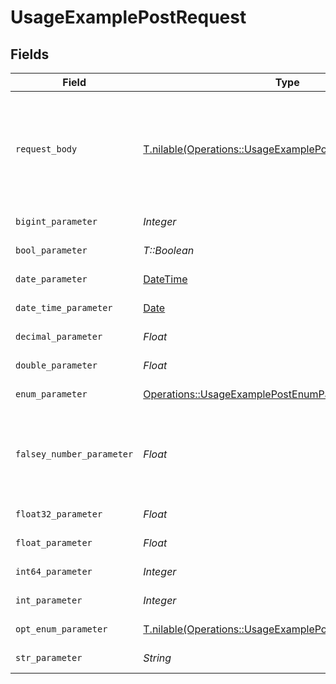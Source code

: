 # UsageExamplePostRequest


## Fields

| Field                                                                                                                  | Type                                                                                                                   | Required                                                                                                               | Description                                                                                                            | Example                                                                                                                |
| ---------------------------------------------------------------------------------------------------------------------- | ---------------------------------------------------------------------------------------------------------------------- | ---------------------------------------------------------------------------------------------------------------------- | ---------------------------------------------------------------------------------------------------------------------- | ---------------------------------------------------------------------------------------------------------------------- |
| `request_body`                                                                                                         | [T.nilable(Operations::UsageExamplePostRequestBody)](../../models/operations/usageexamplepostrequestbody.md)           | :heavy_minus_sign:                                                                                                     | A request body that contains fields with different formats for testing example generation                              |                                                                                                                        |
| `bigint_parameter`                                                                                                     | *Integer*                                                                                                              | :heavy_check_mark:                                                                                                     | An bigint parameter                                                                                                    | 111111                                                                                                                 |
| `bool_parameter`                                                                                                       | *T::Boolean*                                                                                                           | :heavy_check_mark:                                                                                                     | A boolean parameter                                                                                                    | false                                                                                                                  |
| `date_parameter`                                                                                                       | [DateTime](https://ruby-doc.org/stdlib-2.6.1/libdoc/date/rdoc/DateTime.html)                                           | :heavy_check_mark:                                                                                                     | A date parameter                                                                                                       | 2020-01-01                                                                                                             |
| `date_time_parameter`                                                                                                  | [Date](https://ruby-doc.org/stdlib-2.6.1/libdoc/date/rdoc/Date.html)                                                   | :heavy_check_mark:                                                                                                     | A date time parameter                                                                                                  | 2020-01-01T00:00:00Z                                                                                                   |
| `decimal_parameter`                                                                                                    | *Float*                                                                                                                | :heavy_check_mark:                                                                                                     | A decimal parameter                                                                                                    | 1.1                                                                                                                    |
| `double_parameter`                                                                                                     | *Float*                                                                                                                | :heavy_check_mark:                                                                                                     | A double parameter                                                                                                     | 2.2222222                                                                                                              |
| `enum_parameter`                                                                                                       | [Operations::UsageExamplePostEnumParameter](../../models/operations/usageexamplepostenumparameter.md)                  | :heavy_check_mark:                                                                                                     | An enum parameter                                                                                                      | value3                                                                                                                 |
| `falsey_number_parameter`                                                                                              | *Float*                                                                                                                | :heavy_check_mark:                                                                                                     | A number parameter that contains a falsey example value                                                                | 0                                                                                                                      |
| `float32_parameter`                                                                                                    | *Float*                                                                                                                | :heavy_check_mark:                                                                                                     | A float32 parameter                                                                                                    | 1.1                                                                                                                    |
| `float_parameter`                                                                                                      | *Float*                                                                                                                | :heavy_check_mark:                                                                                                     | A float parameter                                                                                                      | 1.1                                                                                                                    |
| `int64_parameter`                                                                                                      | *Integer*                                                                                                              | :heavy_check_mark:                                                                                                     | An int64 parameter                                                                                                     | 111111                                                                                                                 |
| `int_parameter`                                                                                                        | *Integer*                                                                                                              | :heavy_check_mark:                                                                                                     | An integer parameter                                                                                                   | 1                                                                                                                      |
| `opt_enum_parameter`                                                                                                   | [T.nilable(Operations::UsageExamplePostOptEnumParameter)](../../models/operations/usageexamplepostoptenumparameter.md) | :heavy_minus_sign:                                                                                                     | An enum parameter                                                                                                      | value3                                                                                                                 |
| `str_parameter`                                                                                                        | *String*                                                                                                               | :heavy_check_mark:                                                                                                     | A string parameter                                                                                                     | example 1                                                                                                              |